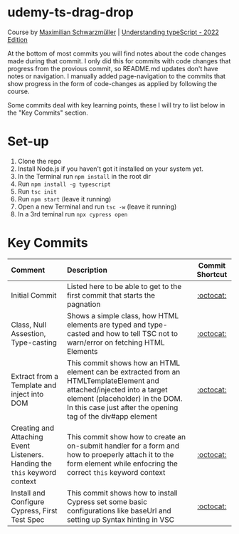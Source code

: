 # udemy-ts-drag-drop
Course by [Maximilian Schwarzmüller](https://www.udemy.com/user/maximilian-schwarzmuller/) | [Understanding typeScript - 2022 Edition](https://www.udemy.com/share/101sTi3@txHQIZUbxFrEWZRvwzklQTDchIc2f_t0A4JBHVRlwzCrfVl9zudwrfkDhRllkFZ-/)

At the bottom of most commits you will find notes about the code changes made during that commit. I only did this for commits with code changes that progress from the provious commit, so README.md updates don't have notes or navigation.
I manually added page-navigation to the commits that show progress in the form of code-changes as applied by following the course.

Some commits deal with key learning points, these I will try to list below in the "Key Commits" section.

# Set-up
1. Clone the repo
2. Install Node.js if you haven't got it installed on your system yet.
3. In the Terminal run `npm install` in the root dir
4. Run `npm install -g typescript`
5. Run `tsc init`
6. Run `npm start` (leave it running)
7. Open a new Terminal and run `tsc -w` (leave it running)
8. In a 3rd teminal run `npx cypress open`

# Key Commits

Comment | Description | Commit Shortcut
| :--- | :--- | :---:
Initial Commit  | Listed here to be able to get to the first commit that starts the pagnation | [:octocat:](https://github.com/monello/udemy-ts-drag-drop/commit/bbda1c9e1b12935ab33d94fcd159493f7e6bc8c4)
Class, Null Assestion, Type-casting | Shows a simple class, how HTML elements are typed and type-casted and how to tell TSC not to warn/error on fetching HTML Elements |  [:octocat:](https://github.com/monello/udemy-ts-drag-drop/commit/83ead88200d2c1028cd6ec37d0c1d01b2d1813f2)
Extract from a Template and inject into DOM | This commit shows how an HTML element can be extracted from an HTMLTemplateElement and attached/injected into a target element (placeholder) in the DOM. In this case just after the opening tag of the div#app element | [:octocat:](https://github.com/monello/udemy-ts-drag-drop/commit/c72a781f787dc12e967e12c8eb433218404ce692)
Creating and Attaching Event Listeners. Handing the `this` keyword context | This commit show how to create an on-submit handler for a form and how to proeperly attach it to the form element while enfocring the correct `this` keyword context | [:octocat:](https://github.com/monello/udemy-ts-drag-drop/commit/2f9dcebfe951976b30ced296f4bdd30c762e5bc8)
Install and Configure Cypress, First Test Spec | This commit shows how to install Cypress set some basic configurations like baseUrl and setting up Syntax hinting in VSC | [:octocat:](https://github.com/monello/udemy-ts-drag-drop/commit/df7d6c6912080c252cbad02ea69642ce0c82e621)
